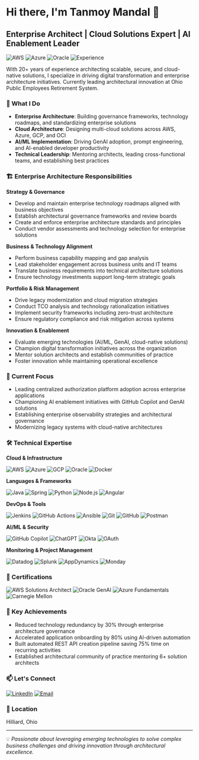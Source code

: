 # Hi there, I'm Tanmoy Mandal 👋

## Enterprise Architect | Cloud Solutions Expert | AI Enablement Leader

![AWS](https://img.shields.io/badge/AWS-Certified-FF9900?style=flat&logo=amazon-aws&logoColor=white)
![Azure](https://img.shields.io/badge/Azure-Certified-0078D4?style=flat&logo=microsoft-azure&logoColor=white)
![Oracle](https://img.shields.io/badge/OCI-GenAI_Certified-F80000?style=flat&logo=oracle&logoColor=white)
![Experience](https://img.shields.io/badge/Experience-20%2B_Years-brightgreen?style=flat)

With 20+ years of experience architecting scalable, secure, and cloud-native solutions, I specialize in driving digital transformation and enterprise architecture initiatives. Currently leading architectural innovation at Ohio Public Employees Retirement System.

### 🚀 What I Do

- **Enterprise Architecture**: Building governance frameworks, technology roadmaps, and standardizing enterprise solutions
- **Cloud Architecture**: Designing multi-cloud solutions across AWS, Azure, GCP, and OCI
- **AI/ML Implementation**: Driving GenAI adoption, prompt engineering, and AI-enabled developer productivity
- **Technical Leadership**: Mentoring architects, leading cross-functional teams, and establishing best practices

### 🏗️ Enterprise Architecture Responsibilities

**Strategy & Governance**
- Develop and maintain enterprise technology roadmaps aligned with business objectives
- Establish architectural governance frameworks and review boards
- Create and enforce enterprise architecture standards and principles
- Conduct vendor assessments and technology selection for enterprise solutions

**Business & Technology Alignment**
- Perform business capability mapping and gap analysis
- Lead stakeholder engagement across business units and IT teams
- Translate business requirements into technical architecture solutions
- Ensure technology investments support long-term strategic goals

**Portfolio & Risk Management**
- Drive legacy modernization and cloud migration strategies
- Conduct TCO analysis and technology rationalization initiatives
- Implement security frameworks including zero-trust architecture
- Ensure regulatory compliance and risk mitigation across systems

**Innovation & Enablement**
- Evaluate emerging technologies (AI/ML, GenAI, cloud-native solutions)
- Champion digital transformation initiatives across the organization
- Mentor solution architects and establish communities of practice
- Foster innovation while maintaining operational excellence

### 💼 Current Focus

- Leading centralized authorization platform adoption across enterprise applications
- Championing AI enablement initiatives with GitHub Copilot and GenAI solutions
- Establishing enterprise observability strategies and architectural governance
- Modernizing legacy systems with cloud-native architectures

### 🛠️ Technical Expertise

**Cloud & Infrastructure**

![AWS](https://img.shields.io/badge/AWS-232F3E?style=for-the-badge&logo=amazon-aws&logoColor=white)
![Azure](https://img.shields.io/badge/Azure-0078D4?style=for-the-badge&logo=microsoft-azure&logoColor=white)
![GCP](https://img.shields.io/badge/GCP-4285F4?style=for-the-badge&logo=google-cloud&logoColor=white)
![Oracle](https://img.shields.io/badge/Oracle_Cloud-F80000?style=for-the-badge&logo=oracle&logoColor=white)
![Docker](https://img.shields.io/badge/Docker-2496ED?style=for-the-badge&logo=docker&logoColor=white)

**Languages & Frameworks**

![Java](https://img.shields.io/badge/Java_21-ED8B00?style=for-the-badge&logo=openjdk&logoColor=white)
![Spring](https://img.shields.io/badge/Spring_Boot-6DB33F?style=for-the-badge&logo=spring&logoColor=white)
![Python](https://img.shields.io/badge/Python-3776AB?style=for-the-badge&logo=python&logoColor=white)
![Node.js](https://img.shields.io/badge/Node.js-339933?style=for-the-badge&logo=nodedotjs&logoColor=white)
![Angular](https://img.shields.io/badge/Angular-DD0031?style=for-the-badge&logo=angular&logoColor=white)

**DevOps & Tools**

![Jenkins](https://img.shields.io/badge/Jenkins-D24939?style=for-the-badge&logo=jenkins&logoColor=white)
![GitHub Actions](https://img.shields.io/badge/GitHub_Actions-2088FF?style=for-the-badge&logo=github-actions&logoColor=white)
![Ansible](https://img.shields.io/badge/Ansible-EE0000?style=for-the-badge&logo=ansible&logoColor=white)
![Git](https://img.shields.io/badge/Git-F05032?style=for-the-badge&logo=git&logoColor=white)
![GitHub](https://img.shields.io/badge/GitHub-181717?style=for-the-badge&logo=github&logoColor=white)
![Postman](https://img.shields.io/badge/Postman-FF6C37?style=for-the-badge&logo=postman&logoColor=white)

**AI/ML & Security**

![GitHub Copilot](https://img.shields.io/badge/GitHub_Copilot-000000?style=for-the-badge&logo=github&logoColor=white)
![ChatGPT](https://img.shields.io/badge/Generative_AI-74aa9c?style=for-the-badge&logo=openai&logoColor=white)
![Okta](https://img.shields.io/badge/Okta-007DC1?style=for-the-badge&logo=okta&logoColor=white)
![OAuth](https://img.shields.io/badge/OAuth-2.0-3C873A?style=for-the-badge&logo=auth0&logoColor=white)

**Monitoring & Project Management**

![Datadog](https://img.shields.io/badge/Datadog-632CA6?style=for-the-badge&logo=datadog&logoColor=white)
![Splunk](https://img.shields.io/badge/Splunk-000000?style=for-the-badge&logo=splunk&logoColor=white)
![AppDynamics](https://img.shields.io/badge/AppDynamics-0078D7?style=for-the-badge&logo=appdynamics&logoColor=white)
![Monday](https://img.shields.io/badge/Monday.com-FF3D57?style=for-the-badge&logo=monday&logoColor=white)

### 📜 Certifications

![AWS Solutions Architect](https://img.shields.io/badge/AWS-Solutions_Architect-FF9900?style=for-the-badge&logo=amazon-aws&logoColor=white)
![Oracle GenAI](https://img.shields.io/badge/Oracle-GenAI_Professional-F80000?style=for-the-badge&logo=oracle&logoColor=white)
![Azure Fundamentals](https://img.shields.io/badge/Azure-Fundamentals-0078D4?style=for-the-badge&logo=microsoft-azure&logoColor=white)
![Carnegie Mellon](https://img.shields.io/badge/CMU-Secure_Coding-C41E3A?style=for-the-badge&logo=security&logoColor=white)

### 🎯 Key Achievements

- Reduced technology redundancy by 30% through enterprise architecture governance
- Accelerated application onboarding by 80% using AI-driven automation
- Built automated REST API creation pipeline saving 75% time on recurring activities
- Established architectural community of practice mentoring 6+ solution architects

### 📫 Let's Connect

[![LinkedIn](https://img.shields.io/badge/LinkedIn-0077B5?style=for-the-badge&logo=linkedin&logoColor=white)](https://linkedin.com/in/tanmoy-mandal-5615321b)
[![Email](https://img.shields.io/badge/Email-D14836?style=for-the-badge&logo=gmail&logoColor=white)](mailto:mandal.tanmoy@outlook.com)

### 📍 Location

Hilliard, Ohio 

---

💡 *Passionate about leveraging emerging technologies to solve complex business challenges and driving innovation through architectural excellence.*
